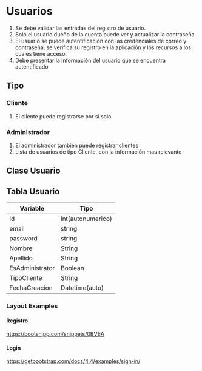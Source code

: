 # Usuarios

1. Se debe validar las entradas del registro de usuario.
2. Solo el usuario dueño de la cuenta puede ver y actualizar la contraseña.
3. El usuario se puede autentificación con las credenciales de correo y contraseña, se verifica su registro en la aplicación y los recursos a los cuales tiene acceso.
4. Debe presentar la información del usuario que se encuentra autentificado

## Tipo 

### Cliente	

1. El cliente puede registrarse por si solo	

### Administrador

1.  El administrador también puede registrar clientes
2. Lista de usuarios de tipo Cliente, con la información mas relevante

## Clase Usuario



## Tabla Usuario



| Variable        | Tipo              |
| --------------- | ----------------- |
| id              | int(autonumerico) |
| email           | string            |
| password        | string            |
| Nombre          | String            |
| Apellido        | String            |
| EsAdministrator | Boolean           |
| TipoCliente     | String            |
| FechaCreacion   | Datetime(auto)    |



### Layout Examples

#### Registro

https://bootsnipp.com/snippets/0BVEA

#### Login

https://getbootstrap.com/docs/4.4/examples/sign-in/